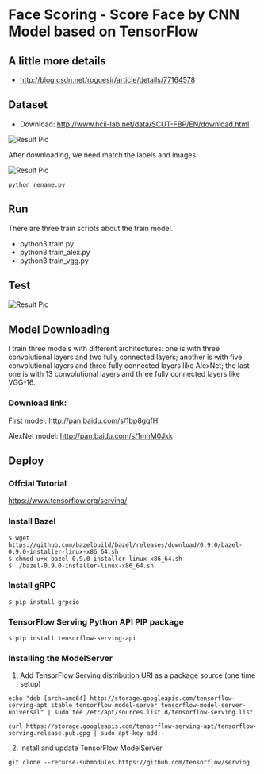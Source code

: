 # Face Scoring - Score Face by CNN Model based on TensorFlow
 
## A little more details
 * http://blog.csdn.net/roguesir/article/details/77164578

## Dataset
* Download: http://www.hcii-lab.net/data/SCUT-FBP/EN/download.html

![Result Pic](https://github.com/roguesir/DL-project/blob/master/Face-Scoring/web_image.jpg)

After downloading, we need match the labels and images.

![Result Pic](https://github.com/roguesir/DL-project/blob/master/Face-Scoring/face_image.jpg)

``` 
python rename.py
```

## Run

There are three train scripts about the train model. 

* python3 train.py
* python3 train_alex.py
* python3 train_vgg.py

## Test

![Result Pic](https://github.com/roguesir/DL-project/blob/master/Face-Scoring/test_image.jpg)

## Model Downloading

I train three models with different architectures: one is with three convolutional layers and two fully connected layers; another is with five convolutional layers and three fully connected layers like AlexNet; the last one is with 13 convolutional layers and three fully connected layers like VGG-16.

### Download link:

First model: http://pan.baidu.com/s/1bp8gqfH

AlexNet model: http://pan.baidu.com/s/1mhM0Jkk

## Deploy

### Offcial Tutorial
https://www.tensorflow.org/serving/

### Install Bazel
```
$ wget https://github.com/bazelbuild/bazel/releases/download/0.9.0/bazel-0.9.0-installer-linux-x86_64.sh
$ chmod u+x bazel-0.9.0-installer-linux-x86_64.sh
$ ./bazel-0.9.0-installer-linux-x86_64.sh
```

### Install gRPC
```
$ pip install grpcio
```

### TensorFlow Serving Python API PIP package
```
$ pip install tensorflow-serving-api
```
### Installing the ModelServer
1. Add TensorFlow Serving distribution URI as a package source (one time setup)
```
echo "deb [arch=amd64] http://storage.googleapis.com/tensorflow-serving-apt stable tensorflow-model-server tensorflow-model-server-universal" | sudo tee /etc/apt/sources.list.d/tensorflow-serving.list

curl https://storage.googleapis.com/tensorflow-serving-apt/tensorflow-serving.release.pub.gpg | sudo apt-key add -

```
2. Install and update TensorFlow ModelServer

```
git clone --recurse-submodules https://github.com/tensorflow/serving
```











